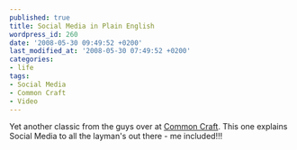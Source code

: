 ```yaml
---
published: true
title: Social Media in Plain English
wordpress_id: 260
date: '2008-05-30 09:49:52 +0200'
last_modified_at: '2008-05-30 07:49:52 +0200'
categories:
- life
tags:
- Social Media
- Common Craft
- Video
---
```

Yet another classic from the guys over at <a href="http://www.commoncraft.com/">Common Craft</a>. This one explains Social Media to all the layman's out there - me included!!!
<object width="425" height="355"><param name="movie" value="http://www.youtube.com/v/MpIOClX1jPE&hl=en"></param><param name="wmode" value="transparent"></param><embed src="http://www.youtube.com/v/MpIOClX1jPE&hl=en" type="application/x-shockwave-flash" wmode="transparent" width="425" height="355"></embed></object>
